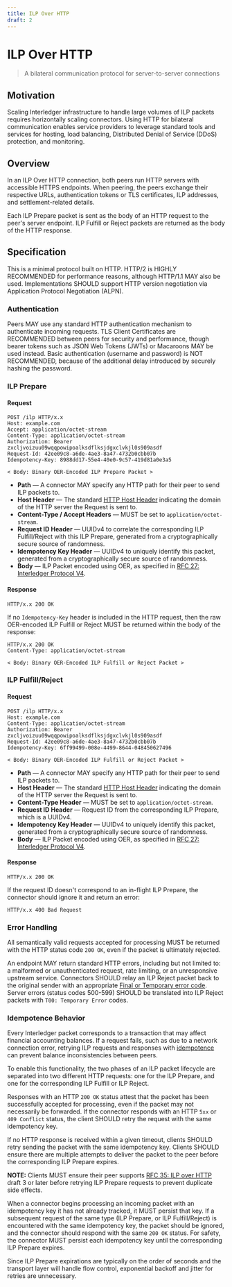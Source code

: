 ```yaml
---
title: ILP Over HTTP
draft: 2
---
```


# ILP Over HTTP

> A bilateral communication protocol for server-to-server connections

## Motivation

Scaling Interledger infrastructure to handle large volumes of ILP packets requires horizontally scaling connectors. Using HTTP for bilateral communication enables service providers to leverage standard tools and services for hosting, load balancing, Distributed Denial of Service (DDoS) protection, and monitoring.

## Overview

In an ILP Over HTTP connection, both peers run HTTP servers with accessible HTTPS endpoints. When peering, the peers exchange their respective URLs, authentication tokens or TLS certificates, ILP addresses, and settlement-related details.

Each ILP Prepare packet is sent as the body of an HTTP request to the peer's server endpoint. ILP Fulfill or Reject packets are returned as the body of the HTTP response.

## Specification

This is a minimal protocol built on HTTP. HTTP/2 is HIGHLY RECOMMENDED for performance reasons, although HTTP/1.1 MAY also be used. Implementations SHOULD support HTTP version negotiation via Application Protocol Negotiation (ALPN).

### Authentication

Peers MAY use any standard HTTP authentication mechanism to authenticate incoming requests. TLS Client Certificates are RECOMMENDED between peers for security and performance, though bearer tokens such as JSON Web Tokens (JWTs) or Macaroons MAY be used instead. Basic authentication (username and password) is NOT RECOMMENDED, because of the additional delay introduced by securely hashing the password.

### ILP Prepare

#### Request

```http
POST /ilp HTTP/x.x
Host: example.com
Accept: application/octet-stream
Content-Type: application/octet-stream
Authorization: Bearer zxcljvoizuu09wqqpowipoalksdflksjdgxclvkjl0s909asdf
Request-Id: 42ee09c8-a6de-4ae3-8a47-4732b0cbb07b
Idempotency-Key: 8988dd17-55e4-40e0-9c57-419d81a0e3a5

< Body: Binary OER-Encoded ILP Prepare Packet >
```

- **Path** &mdash; A connector MAY specify any HTTP path for their peer to send ILP packets to.
- **Host Header** &mdash; The standard [HTTP Host Header](https://tools.ietf.org/html/rfc2616#section-14.23) indicating the domain of the HTTP server the Request is sent to.
- **Content-Type / Accept Headers** &mdash; MUST be set to `application/octet-stream`.
- **Request ID Header** &mdash; UUIDv4 to correlate the corresponding ILP Fulfill/Reject with this ILP Prepare, generated from a cryptographically secure source of randomness.
- **Idempotency Key Header** &mdash; UUIDv4 to uniquely identify this packet, generated from a cryptographically secure source of randomness.
- **Body** &mdash; ILP Packet encoded using OER, as specified in [RFC 27: Interledger Protocol V4](./0027-interledger-protocol-4/0027-interledger-protocol-4.md).

#### Response

```http
HTTP/x.x 200 OK
```

If no `Idempotency-Key` header is included in the HTTP request, then the raw OER-encoded ILP Fulfill or Reject MUST be returned within the body of the response:

```http
HTTP/x.x 200 OK
Content-Type: application/octet-stream

< Body: Binary OER-Encoded ILP Fulfill or Reject Packet >
```

### ILP Fulfill/Reject

#### Request

```http
POST /ilp HTTP/x.x
Host: example.com
Content-Type: application/octet-stream
Authorization: Bearer zxcljvoizuu09wqqpowipoalksdflksjdgxclvkjl0s909asdf
Request-Id: 42ee09c8-a6de-4ae3-8a47-4732b0cbb07b
Idempotency-Key: 6ff99499-008e-4499-8644-048450627496

< Body: Binary OER-Encoded ILP Fulfill or Reject Packet >
```

- **Path** &mdash; A connector MAY specify any HTTP path for their peer to send ILP packets to.
- **Host Header** &mdash; The standard [HTTP Host Header](https://tools.ietf.org/html/rfc2616#section-14.23) indicating the domain of the HTTP server the Request is sent to.
- **Content-Type Header** &mdash; MUST be set to `application/octet-stream`.
- **Request ID Header** &mdash; Request ID from the corresponding ILP Prepare, which is a UUIDv4.
- **Idempotency Key Header** &mdash; UUIDv4 to uniquely identify this packet, generated from a cryptographically secure source of randomness.
- **Body** &mdash; ILP Packet encoded using OER, as specified in [RFC 27: Interledger Protocol V4](./0027-interledger-protocol-4/0027-interledger-protocol-4.md).

#### Response

```http
HTTP/x.x 200 OK
```

If the request ID doesn't correspond to an in-flight ILP Prepare, the connector should ignore it and return an error:

```http
HTTP/x.x 400 Bad Request
```

### Error Handling

All semantically valid requests accepted for processing MUST be returned with the HTTP status code `200 OK`, even if the packet is ultimately rejected.

An endpoint MAY return standard HTTP errors, including but not limited to: a malformed or unauthenticated request, rate limiting, or an unresponsive upstream service. Connectors SHOULD relay an ILP Reject packet back to the original sender with an appropriate [Final or Temporary error code](./0027-interledger-protocol-4/0027-interledger-protocol-4#error-codes). Server errors (status codes 500-599) SHOULD be translated into ILP Reject packets with `T00: Temporary Error` codes.

### Idempotence Behavior

Every Interledger packet corresponds to a transaction that may affect financial accounting balances. If a request fails, such as due to a network connection error, retrying ILP requests and responses with [idempotence](https://en.wikipedia.org/wiki/Idempotence) can prevent balance inconsistencies between peers.

To enable this functionality, the two phases of an ILP packet lifecycle are separated into two different HTTP requests: one for the ILP Prepare, and one for the corresponding ILP Fulfill or ILP Reject.

Responses with an HTTP `200 OK` status attest that the packet has been successfully accepted for processing, even if the packet may not necessarily be forwarded. If the connector responds with an HTTP `5xx` or `409 Conflict` status, the client SHOULD retry the request with the same idempotency key.

If no HTTP response is received within a given timeout, clients SHOULD retry sending the packet with the same idempotency key. Clients SHOULD ensure there are multiple attempts to deliver the packet to the peer before the corresponding ILP Prepare expires.

**NOTE:** Clients MUST ensure their peer supports [RFC 35: ILP over HTTP](.) draft 3 or later before retrying ILP Prepare requests to prevent duplicate side effects.

When a connector begins processing an incoming packet with an idempotency key it has not already tracked, it MUST persist that key. If a subsequent request of the same type (ILP Prepare, or ILP Fulfill/Reject) is encountered with the same idempotency key, the packet should be ignored, and the connector should respond with the same `200 OK` status. For safety, the connector MUST persist each idempotency key until the corresponding ILP Prepare expires.

Since ILP Prepare expirations are typically on the order of seconds and the transport layer will handle flow control, exponential backoff and jitter for retries are unnecessary.
